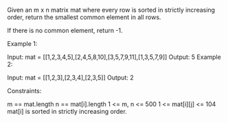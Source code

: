 Given an m x n matrix mat where every row is sorted in strictly increasing order, return the smallest common element in all rows.

If there is no common element, return -1.

 

Example 1:

Input: mat = [[1,2,3,4,5],[2,4,5,8,10],[3,5,7,9,11],[1,3,5,7,9]]
Output: 5
Example 2:

Input: mat = [[1,2,3],[2,3,4],[2,3,5]]
Output: 2
 

Constraints:

m == mat.length
n == mat[i].length
1 <= m, n <= 500
1 <= mat[i][j] <= 104
mat[i] is sorted in strictly increasing order.